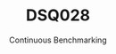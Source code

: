 ---
layout: docu
title: DSQ028
subtitle: Continuous Benchmarking
selected: TPC-DS
expanded: Benchmarking
benchmark: /individual_results/DSQ028.html
---